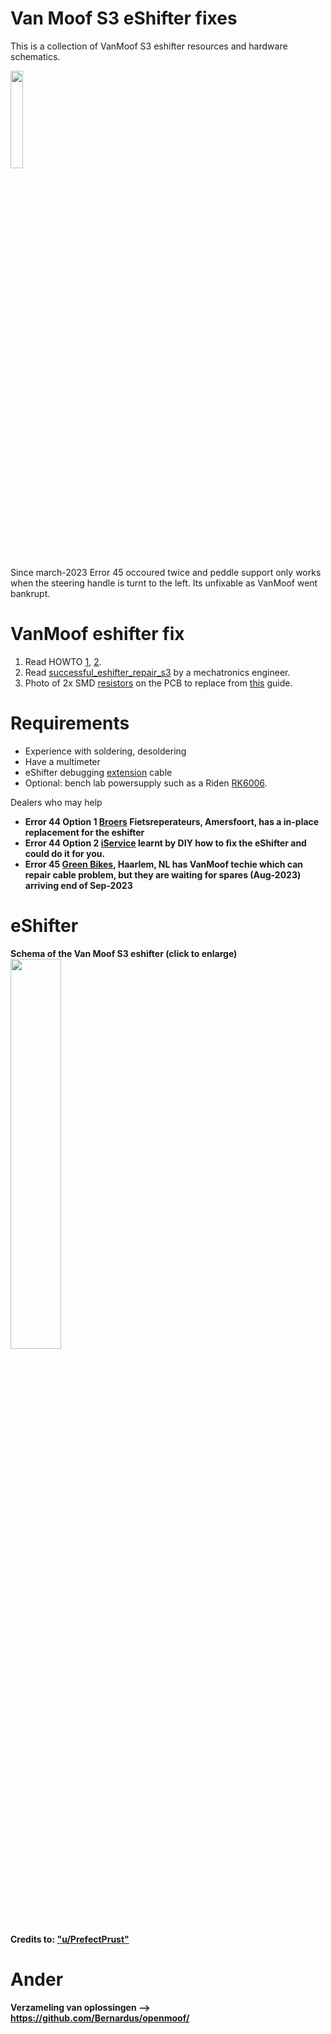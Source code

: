# Van Moof S3 eShifter fixes
This is a collection of VanMoof S3 eshifter resources and hardware schematics.

<img src="https://github.com/pappavis/vanmoof/blob/main/img/VanMoofS3_transp.png?raw=true" width="20%" height="20%">

Since march-2023 Error 45 occoured twice and peddle support only works when the steering handle is turnt to the left.  Its unfixable as VanMoof went bankrupt.

# VanMoof eshifter fix
1. Read HOWTO <a href="https://www.reddit.com/r/vanmoofbicycle/comments/15kl0vs/lets_talk_eshifter_heres_how_to_debug_your/" target="_blank">1</a>,
<a href="https://www.e-bike-technologies.de/index.php/de/steckverbinder/steckverbinder-signal/steckverbinder-higo-mini-f-serie/higo-b4-f-detail" target="_blank">2</a>.
2. Read <a href="https://www.reddit.com/r/vanmoofbicycle/comments/15085mg/successful_eshifter_repair_s3/" target="_blank">successful_eshifter_repair_s3</a> by a mechatronics engineer.
3. Photo of 2x SMD <a href="https://www.reddit.com/media?url=https%3A%2F%2Fpreview.redd.it%2Fzp0worugp5cb1.jpeg%3Fwidth%3D1575%26format%3Dpjpg%26auto%3Dwebp%26s%3Dd3b0595aea6afd03a556e7189804ad97c016d10d" target="_blank">resistors</a> on the PCB to replace from <a href="https://www.reddit.com/r/vanmoofbicycle/comments/15085mg/successful_eshifter_repair_s3/">this</a> guide.

# Requirements
- Experience with soldering, desoldering
- Have a multimeter
- eShifter debugging <a href="https://www.reddit.com/r/vanmoofbicycle/comments/15085mg/comment/jsah74b/?utm_source=share&utm_medium=web2x&context=3" target="_blank">extension</a> cable
- Optional: bench lab powersupply such as a Riden <a href="https://www.youtube.com/watch?v=7M3mByDMRWw" target="_blank">RK6006</a>.

Dealers who may help
 - <b>Error 44<b> Option 1 <a href="https://www.broersamersfoort.nl/">Broers</a> Fietsreperateurs, Amersfoort, has a in-place replacement for the eshifter
 - <b>Error 44<b> Option 2 <a href="https://iservice-utrecht.nl/">iService</a> learnt by DIY how to fix the eShifter and could do it for you.
 - <b>Error 45<b> <a href="https://greenbikes.nl/">Green Bikes</a>, Haarlem, NL has  VanMoof techie which can repair cable problem, but they are waiting for spares (Aug-2023) arriving end of Sep-2023

# eShifter
Schema of the Van Moof S3 eshifter (click to enlarge)<br>
<img src="https://github.com/pappavis/vanmoof/blob/main/img/VanMoof%20S3%20eshifter%20schema%2020230810.jpg?raw=true" width="40%" height="40%"><br>
Credits to: <a href="https://www.reddit.com/user/PrefectPrust/" target="_blank">"u/PrefectPrust"</a>

# Ander
Verzameling van oplossingen --> <a href="https://github.com/Bernardus/openmoof/">https://github.com/Bernardus/openmoof/</a>

